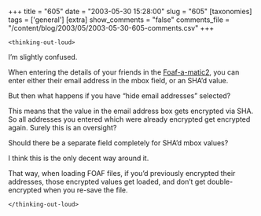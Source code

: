+++
title = "605"
date = "2003-05-30 15:28:00"
slug = "605"
[taxonomies]
tags = ['general']
[extra]
show_comments = "false"
comments_file = "/content/blog/2003/05/2003-05-30-605-comments.csv"
+++

`<thinking-out-loud>`

I’m slightly confused.

When entering the details of your friends in the [Foaf-a-matic2](http://www.ldodds.com/wordtin/Wiki.jsp?page=FOAFaMaticMark2), you can enter either their email address in the mbox field, or an <span class="caps">SHA</span>’d value.

But then what happens if you have “hide email addresses” selected?

This means that the value in the email address box gets encrypted via <span class="caps">SHA</span>. So all addresses you entered which were already encrypted get encrypted again. Surely this is an oversight?

Should there be a separate field completely for <span class="caps">SHA</span>’d mbox values?

I think this is the only decent way around it.

That way, when loading <span class="caps">FOAF</span> files, if you’d previously encrypted their addresses, those encrypted values get loaded, and don’t get double-encrypted when you re-save the file.

`</thinking-out-loud>`
